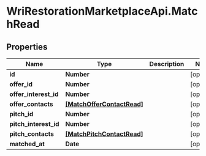 # WriRestorationMarketplaceApi.MatchRead

## Properties
Name | Type | Description | Notes
------------ | ------------- | ------------- | -------------
**id** | **Number** |  | [optional] 
**offer_id** | **Number** |  | [optional] 
**offer_interest_id** | **Number** |  | [optional] 
**offer_contacts** | [**[MatchOfferContactRead]**](MatchOfferContactRead.md) |  | [optional] 
**pitch_id** | **Number** |  | [optional] 
**pitch_interest_id** | **Number** |  | [optional] 
**pitch_contacts** | [**[MatchPitchContactRead]**](MatchPitchContactRead.md) |  | [optional] 
**matched_at** | **Date** |  | [optional] 


